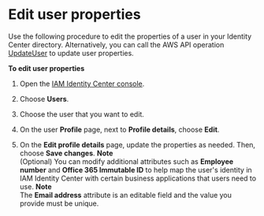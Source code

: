# Edit user properties<a name="edituser"></a>

Use the following procedure to edit the properties of a user in your Identity Center directory\. Alternatively, you can call the AWS API operation [UpdateUser](https://docs.aws.amazon.com/singlesignon/latest/IdentityStoreAPIReference/API_UpdateUser.html) to update user properties\.

**To edit user properties**

1. Open the [IAM Identity Center console](https://console.aws.amazon.com/singlesignon)\.

1. Choose **Users**\.

1. Choose the user that you want to edit\.

1. On the user **Profile** page, next to **Profile details**, choose **Edit**\.

1. On the **Edit profile details** page, update the properties as needed\. Then, choose **Save changes**\.
**Note**  
\(Optional\) You can modify additional attributes such as **Employee number** and **Office 365 Immutable ID** to help map the user's identity in IAM Identity Center with certain business applications that users need to use\. 
**Note**  
The **Email address** attribute is an editable field and the value you provide must be unique\.
